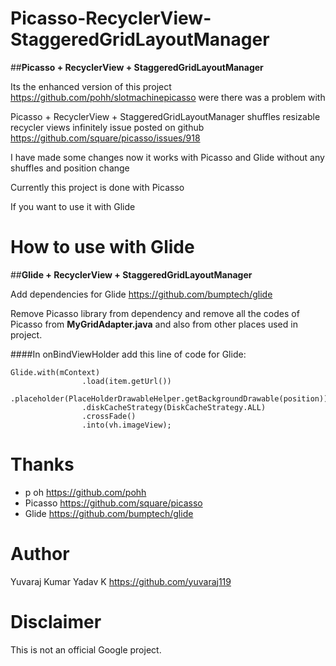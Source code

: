 # Picasso-RecyclerView-StaggeredGridLayoutManager
##**Picasso + RecyclerView + StaggeredGridLayoutManager**

Its the enhanced version of this project https://github.com/pohh/slotmachinepicasso were there was a problem with

Picasso + RecyclerView + StaggeredGridLayoutManager shuffles resizable recycler views infinitely
issue posted on github https://github.com/square/picasso/issues/918

I have made some changes now it works with Picasso and Glide without any shuffles and position change

Currently this project is done with Picasso

If you want to use it with Glide

# How to use with Glide

##**Glide + RecyclerView + StaggeredGridLayoutManager**

Add dependencies for Glide https://github.com/bumptech/glide

Remove Picasso library from dependency and remove all the codes of Picasso from **MyGridAdapter.java** and also from other places 
used in project.


####In onBindViewHolder add this line of code for Glide:

```
Glide.with(mContext)
                .load(item.getUrl())
                .placeholder(PlaceHolderDrawableHelper.getBackgroundDrawable(position))
                .diskCacheStrategy(DiskCacheStrategy.ALL)
                .crossFade()
                .into(vh.imageView);
```

# Thanks
* p oh https://github.com/pohh
* Picasso https://github.com/square/picasso
* Glide https://github.com/bumptech/glide

# Author
Yuvaraj Kumar Yadav K https://github.com/yuvaraj119

# Disclaimer
This is not an official Google project.




